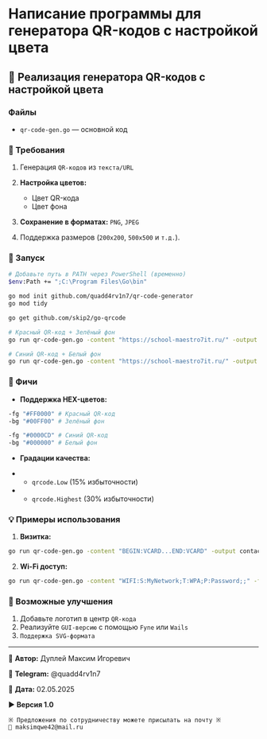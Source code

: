 # Написание программы для генератора QR-кодов с настройкой цвета

## 🔳 Реализация генератора QR-кодов с настройкой цвета

### Файлы

- `qr-code-gen.go` — основной код

### 🎯 Требования

1. Генерация `QR-кодов` из `текста/URL`

2. **Настройка цветов:**
    - Цвет QR-кода
    - Цвет фона

3. **Сохранение в форматах:** `PNG`, `JPEG`
4. Поддержка размеров (`200x200`, `500x500` и `т.д.`).

### 🚀 Запуск

```bash
# Добавьте путь в PATH через PowerShell (временно)
$env:Path += ";C:\Program Files\Go\bin"
```

```bash
go mod init github.com/quadd4rv1n7/qr-code-generator
go mod tidy
```

```bash
go get github.com/skip2/go-qrcode

# Красный QR-код + Зелёный фон
go run qr-code-gen.go -content "https://school-maestro7it.ru/" -output school-maestro7it.png -fg "#0000CD" -bg "#000000" -size 400 -radius 50

# Синий QR-код + Белый фон
go run qr-code-gen.go -content "https://school-maestro7it.ru/" -output school-maestro7it.png -fg "#0000CD" -bg "#FFFFFF" -size 400 -radius 50
```

### 🌟 Фичи

- **Поддержка HEX-цветов:**

```bash
-fg "#FF0000" # Красный QR-код
-bg "#00FF00" # Зелёный фон

-fg "#0000CD" # Синий QR-код
-bg "#000000" # Белый фон

```

- **Градации качества:**

- - `qrcode.Low` (15% избыточности)
- - `qrcode.Highest` (30% избыточности)

### 💡 Примеры использования

1. **Визитка:**

```bash
go run qr-code-gen.go -content "BEGIN:VCARD...END:VCARD" -output contact.png
```

2. **Wi-Fi доступ:**

```bash
go run qr-code-gen.go -content "WIFI:S:MyNetwork;T:WPA;P:Password;;" -fg "#0000FF"
```

### 🔧 Возможные улучшения

1. Добавьте логотип в центр `QR-кода`
2. Реализуйте `GUI-версию` с помощью `Fyne` или `Wails`
3. `Поддержка SVG-формата`

---

💼 **Автор:** Дуплей Максим Игоревич

📲 **Telegram:** @quadd4rv1n7

📅 **Дата:** 02.05.2025

▶️ **Версия 1.0**

```textline
※ Предложения по сотрудничеству можете присылать на почту ※
📧 maksimqwe42@mail.ru
```
